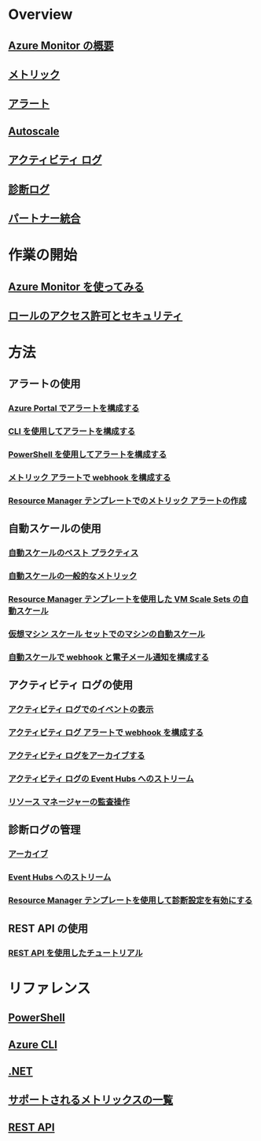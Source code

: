 # Overview
## [Azure Monitor の概要](../monitoring-and-diagnostics/monitoring-overview.md)
## [メトリック](../monitoring-and-diagnostics/monitoring-overview-metrics.md)
## [アラート](../monitoring-and-diagnostics/monitoring-overview-alerts.md)
## [Autoscale](../monitoring-and-diagnostics/monitoring-overview-autoscale.md)
## [アクティビティ ログ](../monitoring-and-diagnostics/monitoring-overview-activity-logs.md)
## [診断ログ](../monitoring-and-diagnostics/monitoring-overview-of-diagnostic-logs.md)
## [パートナー統合](../monitoring-and-diagnostics/monitoring-partners.md)


# 作業の開始
## [Azure Monitor を使ってみる](../monitoring-and-diagnostics/monitoring-get-started.md)
## [ロールのアクセス許可とセキュリティ](../monitoring-and-diagnostics/monitoring-roles-permissions-security.md)

# 方法
## アラートの使用
### [Azure Portal でアラートを構成する](../monitoring-and-diagnostics/insights-alerts-portal.md)
### [CLI を使用してアラートを構成する](../monitoring-and-diagnostics/insights-alerts-command-line-interface.md)
### [PowerShell を使用してアラートを構成する](../monitoring-and-diagnostics/insights-alerts-powershell.md)
### [メトリック アラートで webhook を構成する](../monitoring-and-diagnostics/insights-webhooks-alerts.md)
### [Resource Manager テンプレートでのメトリック アラートの作成](../monitoring-and-diagnostics/monitoring-enable-alerts-using-template.md)
## 自動スケールの使用
### [自動スケールのベスト プラクティス](../monitoring-and-diagnostics/insights-autoscale-best-practices.md)
### [自動スケールの一般的なメトリック](../monitoring-and-diagnostics/insights-autoscale-common-metrics.md)
### [Resource Manager テンプレートを使用した VM Scale Sets の自動スケール](../monitoring-and-diagnostics/insights-advanced-autoscale-virtual-machine-scale-sets.md)
### [仮想マシン スケール セットでのマシンの自動スケール](../virtual-machine-scale-sets/virtual-machine-scale-sets-windows-autoscale.md)
### [自動スケールで webhook と電子メール通知を構成する](../monitoring-and-diagnostics/insights-autoscale-to-webhook-email.md)
## アクティビティ ログの使用
### [アクティビティ ログでのイベントの表示](../monitoring-and-diagnostics/insights-debugging-with-events.md)
### [アクティビティ ログ アラートで webhook を構成する](../monitoring-and-diagnostics/insights-auditlog-to-webhook-email.md)
### [アクティビティ ログをアーカイブする](../monitoring-and-diagnostics/monitoring-archive-activity-log.md)
### [アクティビティ ログの Event Hubs へのストリーム](../monitoring-and-diagnostics/monitoring-stream-activity-logs-event-hubs.md)
### [リソース マネージャーの監査操作](../resource-group-audit.md)
## 診断ログの管理
### [アーカイブ](../monitoring-and-diagnostics/monitoring-archive-diagnostic-logs.md)
### [Event Hubs へのストリーム](../monitoring-and-diagnostics/monitoring-stream-diagnostic-logs-to-event-hubs.md)
### [Resource Manager テンプレートを使用して診断設定を有効にする](../monitoring-and-diagnostics/monitoring-enable-diagnostic-logs-using-template.md)
## REST API の使用
### [REST API を使用したチュートリアル](../monitoring-and-diagnostics/monitoring-rest-api-walkthrough.md)


# リファレンス
## [PowerShell](../monitoring-and-diagnostics/insights-powershell-samples.md)
## [Azure CLI](../monitoring-and-diagnostics/insights-cli-samples.md)
## [.NET](https://msdn.microsoft.com/library/azure/dn802153)
## [サポートされるメトリックスの一覧](../monitoring-and-diagnostics/monitoring-supported-metrics.md)
## [REST API](https://msdn.microsoft.com/library/azure/dn931943)

<!--HONumber=Nov16_HO4-->


